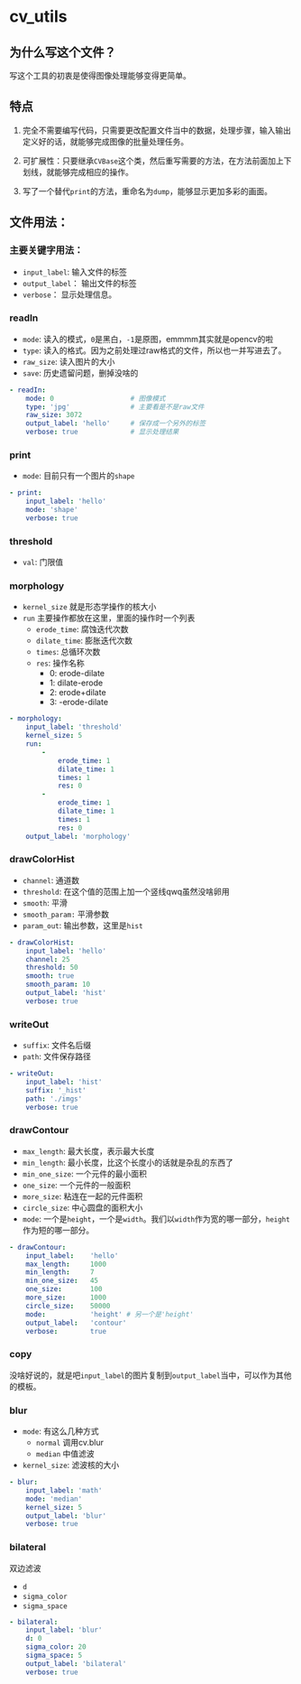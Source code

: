 # cv_utils

## 为什么写这个文件？

写这个工具的初衷是使得图像处理能够变得更简单。

## 特点

1. 完全不需要编写代码，只需要更改配置文件当中的数据，处理步骤，输入输出定义好的话，就能够完成图像的批量处理任务。

2. 可扩展性：只要继承`CVBase`这个类，然后重写需要的方法，在方法前面加上下划线，就能够完成相应的操作。

3. 写了一个替代`print`的方法，重命名为`dump`，能够显示更加多彩的画面。

## 文件用法：

### 主要关键字用法：

- `input_label`:    输入文件的标签
- `output_label`：  输出文件的标签
- `verbose`：       显示处理信息。

### readIn

- `mode`: 读入的模式，`0`是黑白，`-1`是原图，emmmm其实就是opencv的啦
- `type`: 读入的格式。因为之前处理过raw格式的文件，所以也一并写进去了。
- `raw_size`: 读入图片的大小
- `save`: 历史遗留问题，删掉没啥的

``` yaml
- readIn:
    mode: 0                   # 图像模式
    type: 'jpg'               # 主要看是不是raw文件
    raw_size: 3072
    output_label: 'hello'     # 保存成一个另外的标签
    verbose: true             # 显示处理结果
```

### print

- `mode`: 目前只有一个图片的`shape`

``` yaml
- print:
    input_label: 'hello'
    mode: 'shape'
    verbose: true
```

### threshold

- `val`: 门限值

### morphology

- `kernel_size` 就是形态学操作的核大小
- `run` 主要操作都放在这里，里面的操作时一个列表
  - `erode_time`: 腐蚀迭代次数
  - `dilate_time`: 膨胀迭代次数
  - `times`: 总循环次数 
  - `res`: 操作名称
    - 0: erode-dilate
    - 1: dilate-erode
    - 2: erode+dilate
    - 3: -erode-dilate

``` yaml
- morphology:
    input_label: 'threshold'
    kernel_size: 5
    run:
        - 
            erode_time: 1
            dilate_time: 1
            times: 1
            res: 0
        - 
            erode_time: 1
            dilate_time: 1
            times: 1
            res: 0
    output_label: 'morphology'
```

### drawColorHist

- `channel`: 通道数
- `threshold`: 在这个值的范围上加一个竖线qwq虽然没啥卵用
- `smooth`: 平滑
- `smooth_param:` 平滑参数
- `param_out`: 输出参数，这里是`hist`

```yaml
- drawColorHist:
    input_label: 'hello'
    channel: 25
    threshold: 50
    smooth: true
    smooth_param: 10
    output_label: 'hist'
    verbose: true
```

### writeOut

- `suffix`: 文件名后缀
- `path`: 文件保存路径

```yaml
- writeOut:
    input_label: 'hist'
    suffix: '_hist'
    path: './imgs'
    verbose: true
```

### drawContour

- `max_length`: 最大长度，表示最大长度
- `min_length`: 最小长度，比这个长度小的话就是杂乱的东西了
- `min_one_size`: 一个元件的最小面积
- `one_size`: 一个元件的一般面积
- `more_size`: 粘连在一起的元件面积
- `circle_size`: 中心圆盘的面积大小
- `mode`: 一个是`height`，一个是`width`。我们以`width`作为宽的哪一部分，`height`作为短的哪一部分。

```yaml
- drawContour:
    input_label:    'hello'
    max_length:     1000
    min_length:     7
    min_one_size:   45
    one_size:       100
    more_size:      1000
    circle_size:    50000
    mode:           'height' # 另一个是'height'
    output_label:   'contour'
    verbose:        true
```

### copy

没啥好说的，就是吧`input_label`的图片复制到`output_label`当中，可以作为其他的模板。

### blur

- `mode`: 有这么几种方式
  - `normal` 调用cv.blur
  - `median` 中值滤波
- `kernel_size`: 滤波核的大小

```yaml
- blur:
    input_label: 'math'
    mode: 'median'
    kernel_size: 5
    output_label: 'blur'
    verbose: true
```

### bilateral

双边滤波

- `d`
- `sigma_color`
- `sigma_space`

```yaml
- bilateral:
    input_label: 'blur'
    d: 0
    sigma_color: 20
    sigma_space: 5
    output_label: 'bilateral'
    verbose: true
```